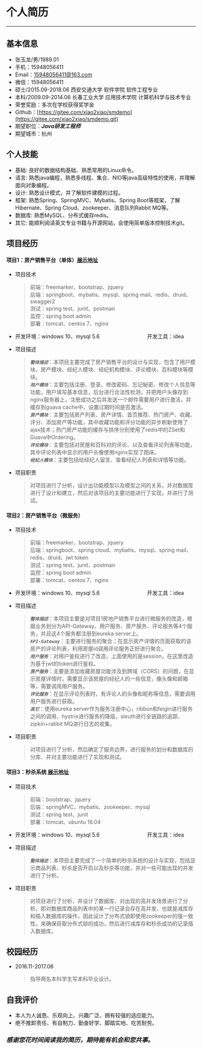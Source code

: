 # 个人简历 #

----------

## 基本信息 ##

- 张玉龙/男/1989.01 
- 手机：15948056411
- Email：15948056411@163.com
- 微信：15948056411
- 硕士/2015.09-2018.06 西安交通大学 软件学院     软件工程专业
- 本科/2009.09-2014.06 长春工业大学 应用技术学院 计算机科学与技术专业
- 荣誉奖励：多次在学校获得奖学金
- Github：[https://gitee.com/xiao2xiao/smdemo](https://gitee.com/xiao2xiao/smdemo.git)
- 期望职位：**_Java研发工程师_**
- 期望城市：杭州

## 个人技能 ##

- 基础: 良好的数据结构基础、熟悉常用的Linux命令。
- 语言: 熟悉java编程，熟悉多线程、集合、NIO等java高级特性的使用，并理解面向对象编程。
- 设计: 熟悉设计模式，并了解软件建模的过程。
- 框架: 熟悉Spring、SpringMVC、Mybatis、Spring Boot等框架，了解Hibernate、Spring Cloud、zookeeper、消息队列Rabbit MQ等。
- 数据库: 熟悉MySQL、分布式缓存redis。
- 其它: 能顺利阅读英文专业书籍与开源网站，会使用简单版本控制技术git。

## 项目经历 ##

#### 项目1：房产销售平台（单体）[展示地址](https://github.com/xiao2xiao/repo_0100/blob/master/pro_presentation/house.pdf)   ####

- 项目技术
	> 前端：freemarker、bootstrap、jquery  
	> 后端：springboot、mybatis、mysql、spring mail、redis、druid、swagger2  
	> 测试：spring test、junit、postman    
	> 监控：spring boot admin    
	> 部署：tomcat、centos 7、nginx    

- 开发环境：windows 10、mysql 5.6 &nbsp;&nbsp;&nbsp;&nbsp;&nbsp;&nbsp;&nbsp;&nbsp;&nbsp;&nbsp;&nbsp;&nbsp;&nbsp;&nbsp;&nbsp;&nbsp;&nbsp;&nbsp;&nbsp;&nbsp;&nbsp;&nbsp;&nbsp;&nbsp;&nbsp;&nbsp;&nbsp;&nbsp;&nbsp;&nbsp; 开发工具：idea 
   
- 项目描述
	> **_`整体描述`_**：本项目主要完成了房产销售平台的设计与实现，包含了用户模块、房产模块、经纪人模块、经纪机构模块、评论模块、百科模块等模块。       
	> **_`用户模块`_**：主要包括注册、登录、修改密码、忘记秘密、修改个人信息等功能，用户填写基本信息，后台进行合法性检测，并把用户头像存到nginx服务器上，注册成功之后并发送一个邮件需要用户进行激活，并缓存到guava cache中，设置过期时间是否激活。       
	> **_`房产模块`_**：主要包括房产列表、房产详情、首页推荐、热门房产、收藏、评分、添加房产等功能，其中收藏功能和评分功能的异步刷新使用了ajax技术；热门房产功能的缓存与排序分别使用了redis中的ZSet和Guava中Ordering。        
	> **_`评论模块`_**：主要包括对房屋和百科对的评论、以及查看评论列表等功能，其中评论列表中显示的用户头像使用nginx实现了图床。     
	> **_`经纪人模块`_**：主要包括给经纪人留言、查看经纪人列表和详情等功能。     
   
- 项目职责
	> 对项目进行了分析，设计出功能模型以及模型之间的关系，并对数据库进行了设计和建立，然后对该项目的主要功能进行了实现，并进行了测试。

#### 项目2：房产销售平台（微服务） ####

- 项目技术
	> 前端：freemarker、bootstrap、jquery  
	> 后端：springboot、spring cloud、mybatis、mysql、spring mail、redis、druid、jwt token  
	> 测试：spring test、junit、postman    
	> 监控：spring boot admin  
    > 部署：tomcat、centos 7、nginx   

- 开发环境：windows 10、mysql 5.6 &nbsp;&nbsp;&nbsp;&nbsp;&nbsp;&nbsp;&nbsp;&nbsp;&nbsp;&nbsp;&nbsp;&nbsp;&nbsp;&nbsp;&nbsp;&nbsp;&nbsp;&nbsp;&nbsp;&nbsp;&nbsp;&nbsp;&nbsp;&nbsp;&nbsp;&nbsp;&nbsp;&nbsp;&nbsp;&nbsp; 开发工具：idea     
  
- 项目描述
	> **_`整体描述`_**：本项目主要是对项目1房地产销售平台进行微服务的改造，根据业务划分为API-Gateway、用户服务、房产服务、评论服务等4个服务，并且这4个服务都注册到eureka server上。  
	> **_`API-Gateway`_**：主要进行服务的聚合；在显示房产详情的页面获取的该房产的评论列表，利用房屋id调用评论服务正好进行聚合。        
	> **_`用户服务`_**：对用户鉴权进行了改造，上面使用的是session，在这里改造为基于jwt的token进行鉴权。   
	> **_`房产服务`_**：主要是添加收藏房屋功能涉及到跨域（CORS）的问题，在显示房屋详情时，需要显示该房屋的经纪人的一些信息，像头像和邮箱等，需要调用用户服务。  
	> **_`评论服务`_**：在显示评论列表时，有评论人的头像和昵称等信息，需要调用用户服务进行获取。  
	> **_`其它`_**：使用eureka server作为服务注册中心，ribbon和feigin进行服务之间的调用，hystrix进行服务的降级，sleuth进行全链路的追踪、zipkin+rabbit MQ进行日志的收集。
   
- 项目职责
	> 对项目进行了分析，然后确定了服务边界，进行服务的划分和数据库的分库、并对主要功能进行了实现和测试。

#### 项目3：秒杀系统 [展示地址](https://github.com/xiao2xiao/repo_0100/blob/master/pro_presentation/seckill.pdf) ####

- 项目技术
	> 前端：bootstrap、jquery  
	> 后端：springMVC、mybatis、zookeeper、mysql  
	> 测试：spring test、junit   
	> 部署：tomcat、ubuntu 16.04   
   
- 开发环境：windows 10、mysql 5.6 &nbsp;&nbsp;&nbsp;&nbsp;&nbsp;&nbsp;&nbsp;&nbsp;&nbsp;&nbsp;&nbsp;&nbsp;&nbsp;&nbsp;&nbsp;&nbsp;&nbsp;&nbsp;&nbsp;&nbsp;&nbsp;&nbsp;&nbsp;&nbsp;&nbsp;&nbsp;&nbsp;&nbsp;&nbsp;&nbsp; 开发工具：idea    

- 项目描述
	> **_`整体描述`_**：本项目主要完成了一个简单的秒杀系统的设计与实现，包括显示商品列表、秒杀是否开启以及秒杀等功能，并对一些可能出现的并发进行了分析。    

- 项目职责
	> 对项目进行了分析，并设计了数据库，对出现的高并发场景进行了分析，即对数据库商品列表中的某一行记录会存在高并发，也就是减库存和插入数据库的操作，因此设计了分布式锁即使用zookeeper的强一致性，来确保获取分布式锁的成功，然后进行减库存和秒杀成功的记录插入数据库。

## 校园经历 ##

- 2016.11-2017.06
	> 指导两名本科学生写本科毕业设计。   

## 自我评价 ##

- 本人为人诚恳、乐观向上、兴趣广泛、拥有较强的适应能力。
- 绝不推卸责任、有自制力、勤奋好学、脚踏实地、吃苦耐劳。

### *感谢您花时间阅读我的简历，期待能有机会和您共事。* ###